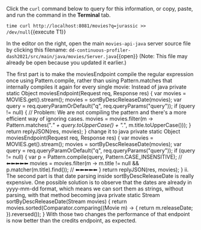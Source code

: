 Click the `curl` command below to query for this information, or copy, paste, and run the command in the **Terminal** tab. 

`time curl http://localhost:8081/movies?q=jurassic >> /dev/null`{{execute T1}}

In the editor on the right, open the main `movies-api-java` server source file by clicking this filename: `dd-continuous-profiler-dash2021/src/main/java/movies/Server.java`{{open}} (Note: This file may already be open because you updated it earlier.)

The first part is to make the moviesEndpoint compile the regular expression once using Pattern.compile, rather than using Pattern.matches that internally compiles it again for every single movie:
Instead of
java
	private static Object moviesEndpoint(Request req, Response res) {
		var movies = MOVIES.get().stream();
		movies = sortByDescReleaseDate(movies);
		var query = req.queryParamOrDefault("q", req.queryParams("query"));
		if (query != null) {
			// Problem: We are not compiling the pattern and there's a more efficient way of ignoring cases.
			movies = movies.filter(m -> Pattern.matches(".*" + query.toUpperCase() + ".*", m.title.toUpperCase()));
		}
		return replyJSON(res, movies);
	}
change it to
java
	private static Object moviesEndpoint(Request req, Response res) {
		var movies = MOVIES.get().stream();
		movies = sortByDescReleaseDate(movies);
		var query = req.queryParamOrDefault("q", req.queryParams("query"));
		if (query != null) {
			var p = Pattern.compile(query, Pattern.CASE_INSENSITIVE); // ⬅⬅⬅⬅⬅
			movies = movies.filter(m -> m.title != null && p.matcher(m.title).find()); // ⬅⬅⬅⬅⬅
		}
		return replyJSON(res, movies);
	}
ii. The second part is that date parsing inside sortByDescReleaseDate is really expensive. One possible solution is to observe that the dates are already in yyyy-mm-dd format, which means we can sort them as strings, without parsing, with that method becoming
java
	private static Stream<Movie> sortByDescReleaseDate(Stream<Movie> movies) {
		return movies.sorted(Comparator.comparing((Movie m) -> {
			return m.releaseDate;
		}).reversed());
	}
With those two changes the performance of that endpoint is now better than the credits endpoint, as expected.
